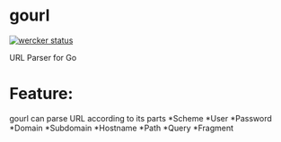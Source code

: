 gourl
=====
[![wercker status](https://app.wercker.com/status/bb67622f0e5529877beed36a65bcc400/s "wercker status")](https://app.wercker.com/project/bykey/bb67622f0e5529877beed36a65bcc400)

URL Parser for Go

Feature:
=============
gourl can parse URL according to its parts
*Scheme
*User
*Password
*Domain
*Subdomain
*Hostname
*Path
*Query
*Fragment

